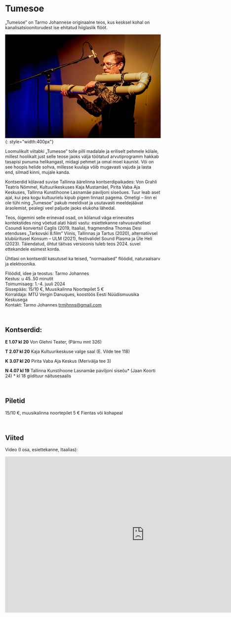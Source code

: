 # Tumesoe 


„Tumesoe” on Tarmo Johannese originaalne teos, kus kesksel kohal on kanalisatsioonitorudest ise ehitatud hiiglaslik flööt.

![](img/Rene-Jakonbson-6250v.jpg){: style="width:400px"}

Loomulikult viitabki „Tumesoe” tolle pilli madalale ja eriliselt pehmele kõlale, millest hoolikalt just selle teose jaoks välja töötatud  arvutiprogramm hakkab tasapisi punuma helikangast,  midagi pehmet ja omal moel kaunist. Või on see hoopis helide sohva, millesse kuulaja võib mugavasti vajuda ja lasta end, silmad kinni, mujale kanda.  


Kontserdid kõlavad suvise Tallinna äärelinna kontserdipaikades: Von Grahli Teatris Nõmmel, Kultuurikeskuses Kaja Mustamäel, Pirita Vaba Aja Keskuses, Tallinna Kunstihoone Lasnamäe paviljoni siseõues. 
Tuur leab aset ajal, kui pea kogu kultuurielu kipub pigem linnast pagema. Ometigi – linn ei ole tühi ning „Tumesoe” pakub meeldivat ja usutavasti meeldejäävat äraolemist, pealegi veel paljude jaoks elukoha lähedal.

Teos, õigemini selle erinevad osad,  on kõlanud väga erinevates kontekstides ning võetud alati hästi vastu: esiettekanne rahvusvahelisel Csoundi konvertsil Caglis (2019, Itaalia), fragmendina Thomas Desi etenduses „Tarkovski 8.film” Viinis, Tallinnas ja Tartus (2020), alternatiivsel klubiüritusel Konsum – ULM (2021), festivalidel Sound Plasma ja Üle Heli (2023). Täiendatud, õhtut täitvas versioonis tuleb teos 2024. suvel ettekandele esimest korda.

Ühtlasi on kontserdil kasutusel ka teised, “normaalsed” flöödid, naturaalsarv ja elektroonika.

Flöödid, idee ja teostus: Tarmo Johannes<br>
Kestus: u 45..50 minutit<br>
Toimumisaeg: 1.-4. juuli 2024<br>
Sissepääs: 15/10 €, Muusikalinna Noortepilet 5 €<br>
Korraldaja: MTÜ Vergin Danuques, koostöös Eesti Nüüdismuusika Keskusega<br>
Kontakt: Tarmo Johannes trmjhnns@gmail.com<br>

<br />

## Kontserdid:


**E 1.07 kl 20** Von Glehni Teater, (Pärnu mnt 326)

**T 2.07 kl 20** Kaja Kultuurikeskuse valge saal (E. Vilde tee 118)
 
**K 3.07 kl 20** Pirita Vaba Aja Keskus (Merivälja tee 3)

**N 4.07 kl 19** Tallinna Kunstihoone Lasnamäe paviljoni siseõu*  (Jaan Koorti 24)
      * kl 18 giidituur näitusesaalis 


<br/>

## Piletid
15/10 €, muusikalinna noortepilet 5 € Fientas või kohapeal <QR>


<br>

## Viited

Video (I osa, esiettekanne, Itaalias):
<iframe width="900" height="506" src="https://www.youtube.com/embed/cTClzfLD4r0" title="CONCERT I (4) - Dark-warm - TARMO JOHANNES" frameborder="0" allow="accelerometer; autoplay; clipboard-write; encrypted-media; gyroscope; picture-in-picture; web-share" allowfullscreen></iframe>

